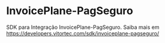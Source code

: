 # InvoicePlane-PagSeguro
SDK para Integração InvoicePlane-PagSeguro.
Saiba mais em https://developers.vitortec.com/sdk/invoiceplane-pagseguro/
